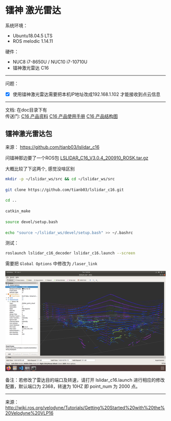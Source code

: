 # 镭神 激光雷达

系统环境： 
- Ubuntu18.04.5 LTS 
- ROS melodic 1.14.11

硬件：
- NUC8 i7-8650U / NUC10 i7-10710U
- 镭神激光雷达 C16

----
问题： 
- [x] 使用镭神激光雷达需要把本机IP地址改成192.168.1.102 才能接收到点云信息
----

文档: 在doc目录下有     
传送门: [C16 产品资料](../doc/C16%20%20产品资料.pdf) [C16 产品使用手册](../doc/C16%20产品使用手册.pdf)  [C16 产品结构图](../doc/C16%20产品结构图.pdf)

## 镭神激光雷达包
来源： https://github.com/tianb03/lslidar_c16

问镭神那边要了一个ROS包 [LSLIDAR_C16_V3.0.4_200910_ROSK.tar.gz](LSLIDAR_C16_V3.0.4_200910_ROSK.tar.gz)

大概比较了下这两个, 感觉没啥区别

``` bash
mkdir -p ~/lslidar_ws/src && cd ~/lslidar_ws/src

git clone https://github.com/tianb03/lslidar_c16.git

cd ..

catkin_make

source devel/setup.bash

echo "source ~/lslidar_ws/devel/setup.bash" >> ~/.bashrc
``` 

测试：  

``` bash
roslaunch lslidar_c16_decoder lslidar_c16.launch --screen    
```
需要把 `Global Options` 中修改为 `/laser_link`

![IMG](/pictures/lslidar_c16_7.13.png)


备注：若修改了雷达目的端口及转速，请打开 lslidar_c16.launch 进行相应的修改配置，默认端口为 2368，转速为 10HZ 即 point_num 为 2000 点。

----
来源：
http://wiki.ros.org/velodyne/Tutorials/Getting%20Started%20with%20the%20Velodyne%20VLP16


